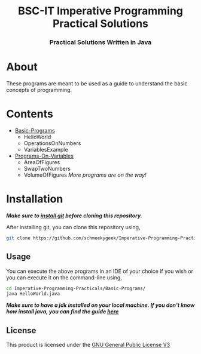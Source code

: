 <p align="center">
    <h1 align="center">BSC-IT Imperative Programming Practical Solutions</h2>
    <h3 align="center">Practical Solutions Written in Java</p>
</p>

# About
These programs are meant to be used as a guide to understand the basic concepts of programming.

# Contents
-   [Basic-Programs](github.com/schmeekygeek/Imperative-Programming-Practicals/Basic-Programs/)
    -   HelloWorld
    -   OperationsOnNumbers
    -   VariablesExample
-   [Programs-On-Variables](github.com/schmeekygeek/Imperative-Programming-Practicals/Programs-On-Variables/)
    -   AreaOfFigures
    -   SwapTwoNumbers
    -   VolumeOfFigures
*More programs are on the way!*

# Installation

***Make sure to [install git](https://git-scm.com/downloads) before cloning this repository.***

After installing git, you can clone this repository using,
```bash
git clone https://github.com/schmeekygeek/Imperative-Programming-Practicals.git
```

## Usage

You can execute the above programs in an IDE of your choice if you wish or you can execute it on the command-line using,

```bash
cd Imperative-Programming-Practicals/Basic-Programs/
java HelloWorld.java
```
***Make sure to have a jdk installed on your local machine.
If you don't know how install java, you can find the guide [here](https://docs.oracle.com/en/java/javase/11/install/installation-jdk-microsoft-windows-platforms.html#:~:text=the%20JDK%20Silently-,Downloading%20the%20JDK%20Installer,interim.)***

## License

This product is licensed under the [GNU General Public License V3](https://github.com/schmeekygeek/Imperative-Programming-Practicals/blob/main/LICENSE)

